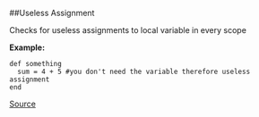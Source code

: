 ##Useless Assignment

Checks for useless assignments to local variable in every scope

**Example:**

```
def something
  sum = 4 + 5 #you don't need the variable therefore useless assignment
end
```

[Source](http://www.rubydoc.info/gems/rubocop/RuboCop/Cop/Lint/UselessAssignment)
